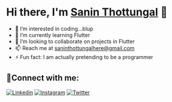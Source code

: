 # Hi there, I'm [Sanin Thottungal](https://github.com/saninthottungal) 👋

- 👀 I’m interested in coding...blup
- 🌱 I’m currently learning Flutter
- 💞️ I’m looking to collaborate on projects in Flutter
- 📫 Reach me at [saninthottungalhere@gmail.com](mailto:saninthottungalhere@gmail.com)
- ⚡ Fun fact: I am actually pretending to be a programmer

## 🤝Connect with me:<br>
[![Linkedin](https://img.shields.io/badge/-Sanin_Thottungal-blue?style=flat-square&logo=Linkedin&logoColor=white&link=https://www.linkedin.com/in/saninthottungal/)](https://www.linkedin.com/in/saninthottungal/) 
[![Instagram](https://img.shields.io/badge/-sanin_thottungal-purple?style=flat-square&logo=Instagram&logoColor=white&link=https://www.instagram.com/sanin_thottungal/)](https://www.instagram.com/sanin_thottungal/)
[![Twitter](https://img.shields.io/badge/-sanin_thottungal-blue?style=flat-square&logo=Twitter&logoColor=white&link=https://twitter.com/sanin_thottungal)](https://twitter.com/sanin_thottungal)
